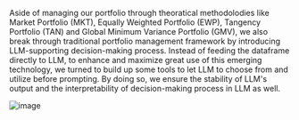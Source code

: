 Aside of managing our portfolio through theoratical methodolodies like Market Portfolio (MKT), Equally Weighted Portfolio (EWP), Tangency Portfolio (TAN) and Global Minimum Variance Portfolio (GMV), we also break through traditional portfolio management framework by introducing LLM-supporting decision-making process. Instead of feeding the dataframe directly to LLM, to enhance and maximize great use of this emerging technology, we turned to build up some tools to let LLM to choose from and utilize before prompting. By doing so, we ensure the stability of LLM's output and the interpretability of decision-making process in LLM as well. 

![image](https://github.com/user-attachments/assets/b091ae2a-2ea4-4fca-91dc-e2df172e9bae)
